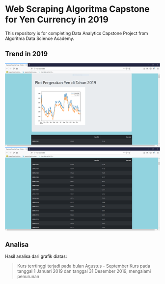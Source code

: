 # Web Scraping Algoritma Capstone for Yen Currency in 2019
This repository is for completing Data Analytics Capstone Project from Algoritma Data Science Academy.

## Trend in 2019
![Web Screenshot](Yen2019.PNG)
![Web Screrenshot 2](Yen2019_2.PNG)

## Analisa
Hasil analisa dari grafik diatas: 
  > Kurs terrtinggi terjadi pada bulan Agustus - September
  > Kurs pada tanggal 1 Januari 2019 dan tanggal 31 Desember 2019, mengalami penurunan
